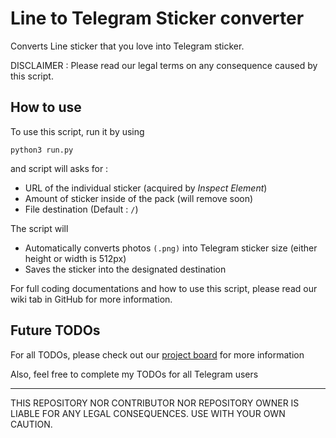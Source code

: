 # Line to Telegram Sticker converter

Converts Line sticker that you love into Telegram sticker.

DISCLAIMER : Please read our legal terms on any consequence caused by this script.

## How to use

To use this script, run it by using

```
python3 run.py
```

and script will asks for :

- URL of the individual sticker (acquired by _Inspect Element_)
- Amount of sticker inside of the pack (will remove soon)
- File destination (Default : `/`)

The script will

- Automatically converts photos `(.png)` into Telegram sticker size (either height or width is 512px)
- Saves the sticker into the designated destination

For full coding documentations and how to use this script, please read our wiki tab in GitHub for more information.

## Future TODOs

For all TODOs, please check out our [project board](https://github.com/sagelga/line-to-telegram-sticker/projects) for more information

Also, feel free to complete my TODOs for all Telegram users

---

THIS REPOSITORY NOR CONTRIBUTOR NOR REPOSITORY OWNER IS LIABLE FOR ANY LEGAL CONSEQUENCES. USE WITH YOUR OWN CAUTION.

